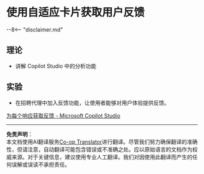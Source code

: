 <!--
CO_OP_TRANSLATOR_METADATA:
{
  "original_hash": "729a62989ca37495e9c42888d3933137",
  "translation_date": "2025-10-18T03:18:17+00:00",
  "source_file": "docs/operative-preview/11-obtain-user-feedback/README.md",
  "language_code": "zh"
}
-->
# 使用自适应卡片获取用户反馈

--8<-- "disclaimer.md"

## 理论

- 讲解 Copilot Studio 中的分析功能

## 实验

- 在招聘代理中加入反馈功能，让使用者能够对用户体验提供反馈。

[为每个响应获取反馈 - Microsoft Copilot Studio](https://learn.microsoft.com/microsoft-copilot-studio/guidance/adaptive-card-add-feedback-for-every-response)

---

**免责声明**：  
本文档使用AI翻译服务[Co-op Translator](https://github.com/Azure/co-op-translator)进行翻译。尽管我们努力确保翻译的准确性，但请注意，自动翻译可能包含错误或不准确之处。应以原始语言的文档作为权威来源。对于关键信息，建议使用专业人工翻译。我们对因使用此翻译而产生的任何误解或误读不承担责任。
